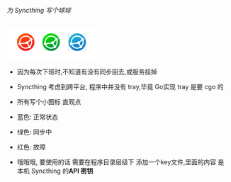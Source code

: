 ###### 为 Syncthing 写个球球
<img src="img/pic.jpg" alt="1" width="200" />

- 因为每次下班时,不知道有没有同步回去,或服务挂掉
  
- Syncthing 考虑到跨平台, 程序中并没有 tray,毕竟 Go实现 tray 是要 cgo 的
  
- 所有写个小图标 直观点
  
- 蓝色: 正常状态
  
- 绿色: 同步中
  
- 红色: 故障
  
- 哦哦哦, 要使用的话 需要在程序目录层级下 添加一个key文件,里面的内容 是 本机 Syncthing 的**API 密钥**
